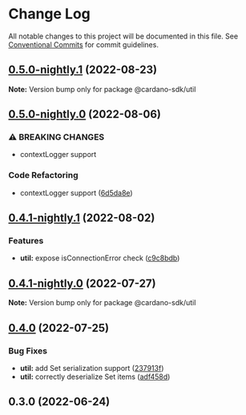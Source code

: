 # Change Log

All notable changes to this project will be documented in this file.
See [Conventional Commits](https://conventionalcommits.org) for commit guidelines.

## [0.5.0-nightly.1](https://github.com/input-output-hk/cardano-js-sdk/compare/@cardano-sdk/util@0.5.0-nightly.0...@cardano-sdk/util@0.5.0-nightly.1) (2022-08-23)

**Note:** Version bump only for package @cardano-sdk/util





## [0.5.0-nightly.0](https://github.com/input-output-hk/cardano-js-sdk/compare/@cardano-sdk/util@0.4.1-nightly.1...@cardano-sdk/util@0.5.0-nightly.0) (2022-08-06)


### ⚠ BREAKING CHANGES

* contextLogger support

### Code Refactoring

* contextLogger support ([6d5da8e](https://github.com/input-output-hk/cardano-js-sdk/commit/6d5da8ec8bba2033ce378d2f0d9321fd758e7c90))



## [0.4.1-nightly.1](https://github.com/input-output-hk/cardano-js-sdk/compare/@cardano-sdk/util@0.4.1-nightly.0...@cardano-sdk/util@0.4.1-nightly.1) (2022-08-02)


### Features

* **util:** expose isConnectionError check ([c9c8bdb](https://github.com/input-output-hk/cardano-js-sdk/commit/c9c8bdbffb16208d2f7aea135ab61dd7dae0be92))



## [0.4.1-nightly.0](https://github.com/input-output-hk/cardano-js-sdk/compare/@cardano-sdk/util@0.4.0...@cardano-sdk/util@0.4.1-nightly.0) (2022-07-27)

**Note:** Version bump only for package @cardano-sdk/util





## [0.4.0](https://github.com/input-output-hk/cardano-js-sdk/compare/0.3.0...@cardano-sdk/util@0.4.0) (2022-07-25)


### Bug Fixes

* **util:** add Set serialization support ([237913f](https://github.com/input-output-hk/cardano-js-sdk/commit/237913f685ee5ae2d5cd7353a92ada8d9f9ff82b))
* **util:** correctly deserialize Set items ([adf458d](https://github.com/input-output-hk/cardano-js-sdk/commit/adf458d150c398ce9589821ef40703c2da5685f7))

## 0.3.0 (2022-06-24)
